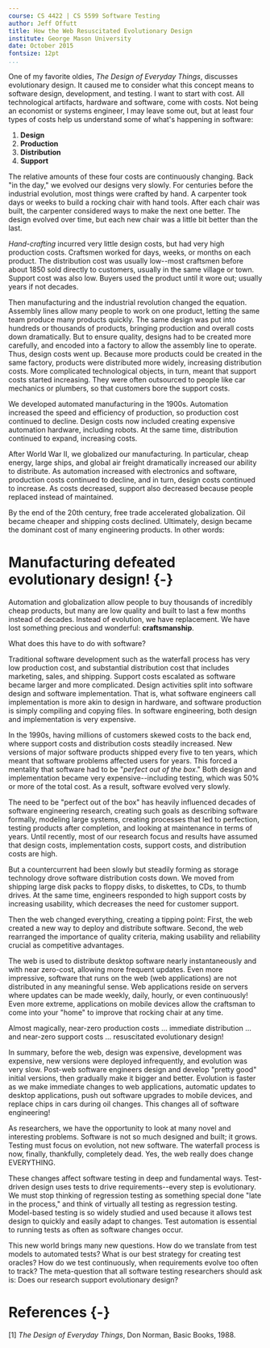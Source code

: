 ```yaml
---
course: CS 4422 | CS 5599 Software Testing
author: Jeff Offutt
title: How the Web Resuscitated Evolutionary Design
institute: George Mason University
date: October 2015
fontsize: 12pt
...
```


One of my favorite oldies, *The Design of Everyday Things*, discusses evolutionary design. It caused me to consider what this concept means to software design, development, and testing. I want to start with cost. All technological artifacts, hardware and software, come with costs. Not being an economist or systems engineer, I may leave some out, but at least four types of costs help us understand some of what's happening in software:

1. **Design**
2. **Production**
3. **Distribution**
4. **Support**

The relative amounts of these four costs are continuously changing. Back "in the day," we evolved our designs very slowly. For centuries before the industrial evolution, most things were crafted by hand. A carpenter took days or weeks to build a rocking chair with hand tools. After each chair was built, the carpenter considered ways to make the next one better. The design evolved over time, but each new chair was a little bit better than the last.

*Hand-crafting* incurred very little design costs, but had very high production costs. Craftsmen worked for days, weeks, or months on each product. The distribution cost was usually low--most craftsmen before about 1850 sold directly to customers, usually in the same village or town. Support cost was also low. Buyers used the product until it wore out; usually years if not decades.

Then manufacturing and the industrial revolution changed the equation. Assembly lines allow many people to work on one product, letting the same team produce many products quickly. The same design was put into hundreds or thousands of products, bringing production and overall costs down dramatically. But to ensure quality, designs had to be created more carefully, and encoded into a factory to allow the assembly line to operate. Thus, design costs went up. Because more products could be created in the same factory, products were distributed more widely, increasing distribution costs. More complicated technological objects, in turn, meant that support costs started increasing. They were often outsourced to people like car mechanics or plumbers, so that customers bore the support costs.

We developed automated manufacturing in the 1900s. Automation increased the speed and efficiency of production, so production cost continued to decline. Design costs now included creating expensive automation hardware, including robots. At the same time, distribution continued to expand, increasing costs.

After World War II, we globalized our manufacturing. In particular, cheap energy, large ships, and global air freight dramatically increased our ability to distribute. As automation increased with electronics and software, production costs continued to decline, and in turn, design costs continued to increase. As costs decreased, support also decreased because people replaced instead of maintained.

By the end of the 20th century, free trade accelerated globalization. Oil became cheaper and shipping costs declined. Ultimately, design became the dominant cost of many engineering products. In other words:

# Manufacturing defeated evolutionary design! {-}

Automation and globalization allow people to buy thousands of incredibly cheap products, but many are low quality and built to last a few months instead of decades. Instead of evolution, we have replacement. We have lost something precious and wonderful: **craftsmanship**.

What does this have to do with software?

Traditional software development such as the waterfall process has very low production cost, and substantial distribution cost that includes marketing, sales, and shipping. Support costs escalated as software became larger and more complicated. Design activities split into software design and software implementation. That is, what software engineers call implementation is more akin to design in hardware, and software production is simply compiling and copying files. In software engineering, both design and implementation is very expensive.

In the 1990s, having millions of customers skewed costs to the back end, where support costs and distribution costs steadily increased. New versions of major software products shipped every five to ten years, which meant that software problems affected users for years. This forced a mentality that software had to be "*perfect out of the box*." Both design and implementation became very expensive--including testing, which was 50% or more of the total cost. As a result, software evolved very slowly.

The need to be "perfect out of the box" has heavily influenced decades of software engineering research, creating such goals as describing software formally, modeling large systems, creating processes that led to perfection, testing products after completion, and looking at maintenance in terms of years. Until recently, most of our research focus and results have assumed that design costs, implementation costs, support costs, and distribution costs are high.

But a countercurrent had been slowly but steadily forming as storage technology drove software distribution costs down. We moved from shipping large disk packs to floppy disks, to diskettes, to CDs, to thumb drives. At the same time, engineers responded to high support costs by increasing usability, which decreases the need for customer support.

Then the web changed everything, creating a tipping point: First, the web created a new way to deploy and distribute software. Second, the web rearranged the importance of quality criteria, making usability and reliability crucial as competitive advantages.

The web is used to distribute desktop software nearly instantaneously and with near zero-cost, allowing more frequent updates. Even more impressive, software that runs on the web (web applications) are not distributed in any meaningful sense. Web applications reside on servers where updates can be made weekly, daily, hourly, or even continuously! Even more extreme, applications on mobile devices allow the craftsman to come into your "home" to improve that rocking chair at any time.

Almost magically, near-zero production costs ... immediate distribution ... and near-zero support costs ... resuscitated evolutionary design!

In summary, before the web, design was expensive, development was expensive, new versions were deployed infrequently, and evolution was very slow. Post-web software engineers design and develop "pretty good" initial versions, then gradually make it bigger and better. Evolution is faster as we make immediate changes to web applications, automatic updates to desktop applications, push out software upgrades to mobile devices, and replace chips in cars during oil changes. This changes all of software engineering!

As researchers, we have the opportunity to look at many novel and interesting problems. Software is not so much designed and built; it grows. Testing must focus on evolution, not new software. The waterfall process is now, finally, thankfully, completely dead. Yes, the web really does change EVERYTHING.

These changes affect software testing in deep and fundamental ways. Test-driven design uses tests to drive requirements--every step is evolutionary. We must stop thinking of regression testing as something special done "late in the process," and think of virtually all testing as regression testing. Model-based testing is so widely studied and used because it allows test design to quickly and easily adapt to changes. Test automation is essential to running tests as often as software changes occur.

This new world brings many new questions. How do we translate from test models to automated tests? What is our best strategy for creating test oracles? How do we test continuously, when requirements evolve too often to track? The meta-question that all software testing researchers should ask is: Does our research support evolutionary design?

# References {-}

[1] *The Design of Everyday Things*, Don Norman, Basic Books, 1988.
